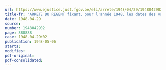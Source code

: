 ```yaml
---
url: https://www.ejustice.just.fgov.be/eli/arrete/1948/04/29/1948042902/justel
title-fr: "ARRETE DU REGENT fixant, pour l'année 1948, les dates des vacances annuelles dans l'industrie de la fabrication d'articles de voyage, d'équipements militaires, de sellerie et de maroquinerie"
date: 1948-04-29
source:
number: 1948042902
page: 888888
case: 1948-04-29/02
publication: 1948-05-06
starts:
modifies:
pdf-original:
pdf-consolidated:
---
```



